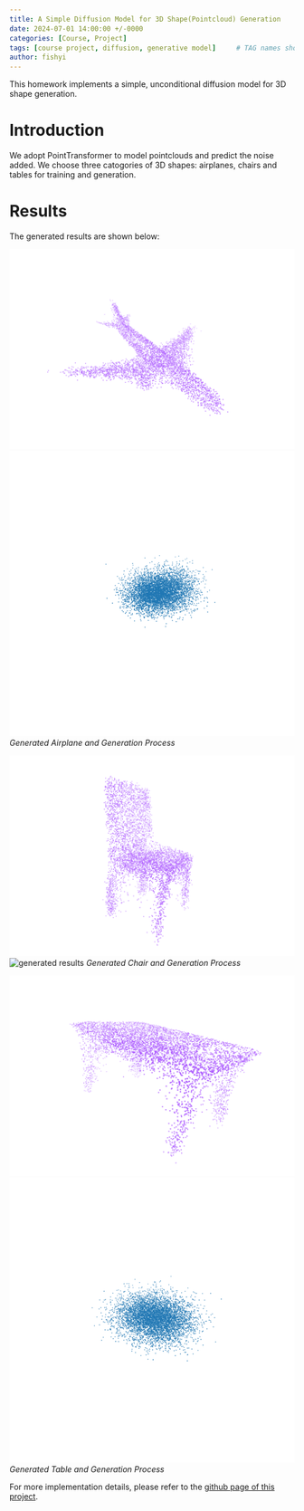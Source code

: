 ```yaml
---
title: A Simple Diffusion Model for 3D Shape(Pointcloud) Generation
date: 2024-07-01 14:00:00 +/-0000
categories: [Course, Project]
tags: [course project, diffusion, generative model]     # TAG names should always be lowercase
author: fishyi
---
```


This homework implements a simple, unconditional diffusion model for 3D shape generation.

# Introduction

We adopt PointTransformer to model pointclouds and predict the noise added. We choose three catogories of 3D shapes: airplanes, chairs and tables for training and generation.

# Results

The generated results are shown below:

![generated results](/assets/post/diffusion3d/airplane.png)
![generated results](/assets/post/diffusion3d/airplane_i_0.gif)
_Generated Airplane and Generation Process_

![generated results](/assets/post/diffusion3d/chair.png)
![generated results](/assets/post/diffusion3d/chair_i_0.gif)
_Generated Chair and Generation Process_

![generated results](/assets/post/diffusion3d/table.png)
![generated results](/assets/post/diffusion3d/table_i_0.gif)
_Generated Table and Generation Process_


For more implementation details, please refer to the [github page of this project](https://github.com/F1shYi/Diffusion/).
